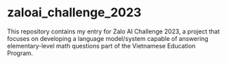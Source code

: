 # zaloai_challenge_2023
This repository contains my entry for Zalo AI Challenge 2023, a project that focuses on developing a language model/system capable of answering elementary-level math questions part of the Vietnamese Education Program.
